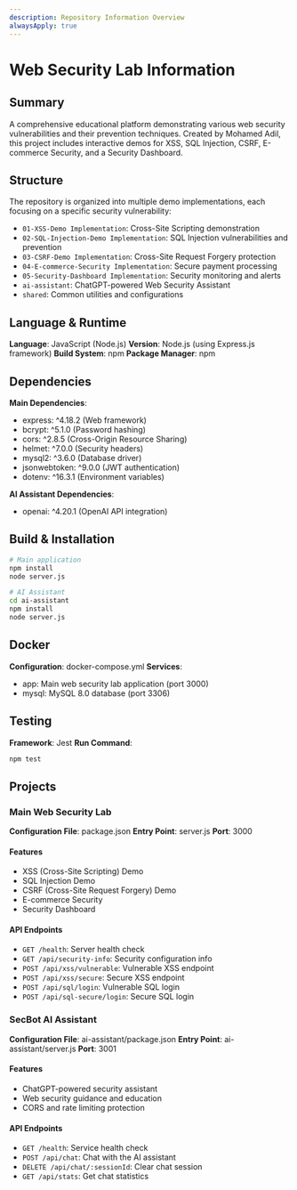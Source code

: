 ```yaml
---
description: Repository Information Overview
alwaysApply: true
---
```


# Web Security Lab Information

## Summary
A comprehensive educational platform demonstrating various web security vulnerabilities and their prevention techniques. Created by Mohamed Adil, this project includes interactive demos for XSS, SQL Injection, CSRF, E-commerce Security, and a Security Dashboard.

## Structure
The repository is organized into multiple demo implementations, each focusing on a specific security vulnerability:
- `01-XSS-Demo Implementation`: Cross-Site Scripting demonstration
- `02-SQL-Injection-Demo Implementation`: SQL Injection vulnerabilities and prevention
- `03-CSRF-Demo Implementation`: Cross-Site Request Forgery protection
- `04-E-commerce-Security Implementation`: Secure payment processing
- `05-Security-Dashboard Implementation`: Security monitoring and alerts
- `ai-assistant`: ChatGPT-powered Web Security Assistant
- `shared`: Common utilities and configurations

## Language & Runtime
**Language**: JavaScript (Node.js)
**Version**: Node.js (using Express.js framework)
**Build System**: npm
**Package Manager**: npm

## Dependencies
**Main Dependencies**:
- express: ^4.18.2 (Web framework)
- bcrypt: ^5.1.0 (Password hashing)
- cors: ^2.8.5 (Cross-Origin Resource Sharing)
- helmet: ^7.0.0 (Security headers)
- mysql2: ^3.6.0 (Database driver)
- jsonwebtoken: ^9.0.0 (JWT authentication)
- dotenv: ^16.3.1 (Environment variables)

**AI Assistant Dependencies**:
- openai: ^4.20.1 (OpenAI API integration)

## Build & Installation
```bash
# Main application
npm install
node server.js

# AI Assistant
cd ai-assistant
npm install
node server.js
```

## Docker
**Configuration**: docker-compose.yml
**Services**:
- app: Main web security lab application (port 3000)
- mysql: MySQL 8.0 database (port 3306)

## Testing
**Framework**: Jest
**Run Command**:
```bash
npm test
```

## Projects

### Main Web Security Lab
**Configuration File**: package.json
**Entry Point**: server.js
**Port**: 3000

#### Features
- XSS (Cross-Site Scripting) Demo
- SQL Injection Demo
- CSRF (Cross-Site Request Forgery) Demo
- E-commerce Security
- Security Dashboard

#### API Endpoints
- `GET /health`: Server health check
- `GET /api/security-info`: Security configuration info
- `POST /api/xss/vulnerable`: Vulnerable XSS endpoint
- `POST /api/xss/secure`: Secure XSS endpoint
- `POST /api/sql/login`: Vulnerable SQL login
- `POST /api/sql-secure/login`: Secure SQL login

### SecBot AI Assistant
**Configuration File**: ai-assistant/package.json
**Entry Point**: ai-assistant/server.js
**Port**: 3001

#### Features
- ChatGPT-powered security assistant
- Web security guidance and education
- CORS and rate limiting protection

#### API Endpoints
- `GET /health`: Service health check
- `POST /api/chat`: Chat with the AI assistant
- `DELETE /api/chat/:sessionId`: Clear chat session
- `GET /api/stats`: Get chat statistics